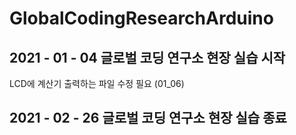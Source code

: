 # GlobalCodingResearchArduino

## 2021 - 01 - 04 글로벌 코딩 연구소 현장 실습 시작

LCD에 계산기 출력하는 파일 수정 필요 (01_06)

## 2021 - 02 - 26 글로벌 코딩 연구소 현장 실습 종료
